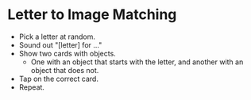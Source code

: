 # Letter to Image Matching

- Pick a letter at random.
- Sound out "[letter] for ..."
- Show two cards with objects.
  - One with an object that starts with the letter, and another with an object that does not.
- Tap on the correct card.
- Repeat.

